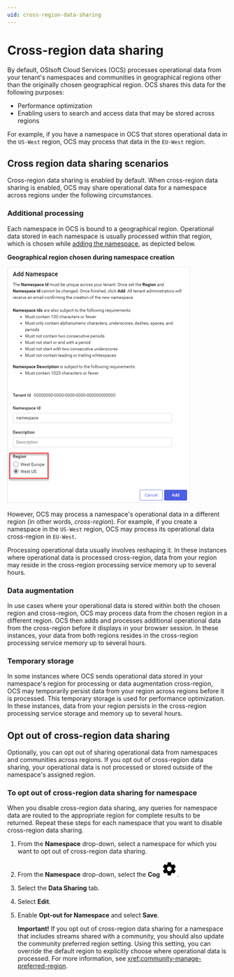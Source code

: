 ```yaml
---
uid: cross-region-data-sharing
---
```


# Cross-region data sharing

By default, OSIsoft Cloud Services (OCS) processes operational data from your tenant's namespaces and communities in geographical regions other than the originally chosen geographical region. OCS shares this data for the following purposes:

- Performance optimization 
- Enabling users to search and access data that may be stored across regions

For example, if you have a namespace in OCS that stores operational data in the `US-West` region, OCS may process that data in the `EU-West` region.

## Cross region data sharing scenarios

Cross-region data sharing is enabled by default. When cross-region data sharing is enabled, OCS may share operational data for a namespace across regions under the following circumstances.

### Additional processing

Each namespace in OCS is bound to a geographical region. Operational data stored in each namespace is usually processed within that region, which is chosen while [adding the namespace](xref:gpNamespaces), as depicted below.

**Geographical region chosen during namespace creation**

![Namespace region](_images/add-namespace-region.png)

However, OCS may process a namespace's operational data in a different region (in other words, _cross-region_). For example, if you create a namespace in the `US-West` region, OCS may process its operational data cross-region in `EU-West`.

Processing operational data usually involves reshaping it. In these instances where operational data is processed cross-region, data from your region may reside in the cross-region processing service memory up to several hours. 

### Data augmentation

In use cases where your operational data is stored within both the chosen region and cross-region, OCS may process data from the chosen region in a different region. OCS then adds and processes additional operational data from the cross-region before it displays in your browser session. In these instances, your data from both regions resides in the cross-region processing service memory up to several hours.

### Temporary storage

In some instances where OCS sends operational data stored in your namespace's region for processing or data augmentation cross-region, OCS may temporarily persist data from your region across regions before it is processed. This temporary storage is used for performance optimization. In these instances, data from your region persists in the cross-region processing service storage and memory up to several hours.

## Opt out of cross-region data sharing

Optionally, you can opt out of sharing operational data from namespaces and communities across regions. If you opt out of cross-region data sharing, your operational data is not processed or stored outside of the namespace's assigned region.

### To opt out of cross-region data sharing for namespace

When you disable cross-region data sharing, any queries for namespace data are routed to the appropriate region for complete results to be returned. Repeat these steps for each namespace that you want to disable cross-region data sharing.

1. From the **Namespace** drop-down, select a namespace for which you want to opt out of cross-region data sharing. 

1. From the **Namespace** drop-down, select the **Cog** ![Cog](./_icons/default/cog.svg).

1. Select the **Data Sharing** tab.

1. Select **Edit**.

1. Enable **Opt-out for Namespace** and select **Save**.

	**Important!** If you opt out of cross-region data sharing for a namespace that includes streams shared with a community, you should also update the community preferred region setting. Using this setting, you can override the default region to explicitly choose where operational data is processed. For more information, see <xref:community-manage-preferred-region>.